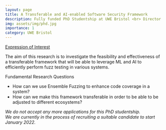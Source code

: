 ```yaml
---
layout: page
title: A Transferable and AI-enabled Software Security Framework
description: Fully funded PhD Studentship at UWE Bristol <br> Director of Studies - now External Advisor
img: assets/img/phd.jpg
importance: 1
category: UWE Bristol
---
```


[Expression of Interest](https://www.uwe.ac.uk/research/postgraduate-research-study/how-to-apply/studentship-opportunities/transferable-and-ai-enabled-software-security-framework) <br>

The aim of this research is to investigate the feasibility and effectiveness of a transferable framework that will be able to leverage ML and AI to efficiently perform fuzz testing in various systems. <br>

Fundamental Research Questions
* How can we use Ensemble Fuzzing to enhance code coverage in a system?
* How can we make this framework transferable in order to be able to be adjusted to different ecosystems?

*We do not accept any more applications for this PhD studentship.* <br>
*We are currently in the process of recruiting a suitable candidate to start January 2022.* 
